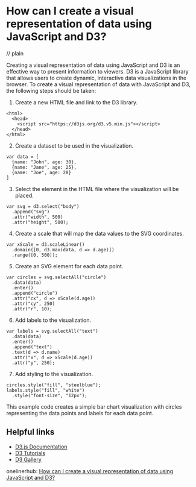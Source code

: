 # How can I create a visual representation of data using JavaScript and D3?
// plain

Creating a visual representation of data using JavaScript and D3 is an effective way to present information to viewers. D3 is a JavaScript library that allows users to create dynamic, interactive data visualizations in the browser. To create a visual representation of data with JavaScript and D3, the following steps should be taken:

1. Create a new HTML file and link to the D3 library.
```
<html>
  <head>
    <script src="https://d3js.org/d3.v5.min.js"></script>
  </head>
</html>
```

2. Create a dataset to be used in the visualization.
```
var data = [
  {name: "John", age: 30},
  {name: "Jane", age: 25},
  {name: "Joe", age: 28}
]
```

3. Select the element in the HTML file where the visualization will be placed.
```
var svg = d3.select("body")
  .append("svg")
  .attr("width", 500)
  .attr("height", 500);
```

4. Create a scale that will map the data values to the SVG coordinates.
```
var xScale = d3.scaleLinear()
  .domain([0, d3.max(data, d => d.age)])
  .range([0, 500]);
```

5. Create an SVG element for each data point.
```
var circles = svg.selectAll("circle")
  .data(data)
  .enter()
  .append("circle")
  .attr("cx", d => xScale(d.age))
  .attr("cy", 250)
  .attr("r", 10);
```

6. Add labels to the visualization.
```
var labels = svg.selectAll("text")
  .data(data)
  .enter()
  .append("text")
  .text(d => d.name)
  .attr("x", d => xScale(d.age))
  .attr("y", 250);
```

7. Add styling to the visualization.
```
circles.style("fill", "steelblue");
labels.style("fill", "white")
  .style("font-size", "12px");
```

This example code creates a simple bar chart visualization with circles representing the data points and labels for each data point.

## Helpful links
- [D3.js Documentation](https://github.com/d3/d3/wiki)
- [D3 Tutorials](https://www.dashingd3js.com/table-of-contents)
- [D3 Gallery](https://github.com/d3/d3/wiki/Gallery)

onelinerhub: [How can I create a visual representation of data using JavaScript and D3?](https://onelinerhub.com/javascript-d3/how-can-i-create-a-visual-representation-of-data-using-javascript-and-d-)